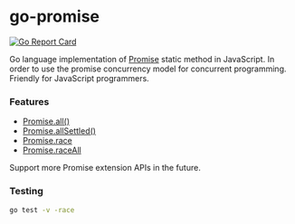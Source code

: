 # go-promise

[![Go Report Card](https://goreportcard.com/badge/github.com/mrdulin/go-promise)](https://goreportcard.com/report/github.com/mrdulin/go-promise)

Go language implementation of [Promise](https://developer.mozilla.org/en-US/docs/Web/JavaScript/Reference/Global_Objects/Promise) static method in JavaScript.
In order to use the promise concurrency model for concurrent programming. Friendly for JavaScript programmers.

### Features

- [Promise.all()](https://developer.mozilla.org/en-US/docs/Web/JavaScript/Reference/Global_Objects/Promise/all)
- [Promise.allSettled()](https://developer.mozilla.org/en-US/docs/Web/JavaScript/Reference/Global_Objects/Promise/allSettled)
- [Promise.race](https://developer.mozilla.org/en-US/docs/Web/JavaScript/Reference/Global_Objects/Promise/race)
- [Promise.raceAll](https://stackoverflow.com/a/48578424/6463558)

Support more Promise extension APIs in the future.

### Testing

```bash
go test -v -race
```
